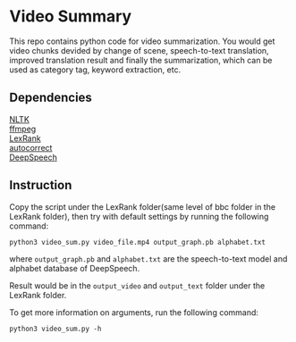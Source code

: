 # Video Summary

This repo contains python code for video summarization. You would get video chunks devided by change of scene, speech-to-text translation, improved translation result and finally the summarization, which can be used as category tag, keyword extraction, etc.

## Dependencies

[NLTK](https://www.nltk.org/) <br />
[ffmpeg](https://www.ffmpeg.org/) <br />
[LexRank](https://github.com/wikibusiness/lexrank) <br />
[autocorrect](https://github.com/phatpiglet/autocorrect) <br />
[DeepSpeech](https://github.com/mozilla/DeepSpeech) <br />

## Instruction

Copy the script under the LexRank folder(same level of bbc folder in the LexRank folder), then try with default settings by running the following command:
```
python3 video_sum.py video_file.mp4 output_graph.pb alphabet.txt
```
where ```output_graph.pb``` and ```alphabet.txt``` are the speech-to-text model and alphabet database of DeepSpeech.<br />

Result would be in the ```output_video``` and ```output_text``` folder under the LexRank folder.<br />

To get more information on arguments, run the following command:
```
python3 video_sum.py -h
```
